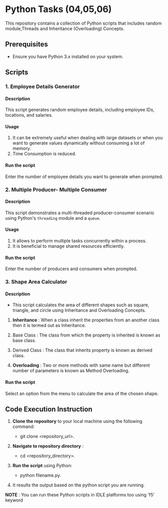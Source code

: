 # Python Tasks (04,05,06)

This repository contains a collection of Python scripts that includes random module,Threads and Inheritance (Overloading) Concepts.

## Prerequisites
- Ensure you have Python 3.x installed on your system.

## Scripts

### 1. Employee Details Generator

#### Description

This script generates random employee details, including employee IDs, locations, and salaries.

#### Usage

1. It can be extremely useful when dealing with large datasets or when you want to generate values dynamically without consuming a lot of memory.
2. Time Consumption is reduced.

####  Run the script

Enter the number of employee details you want to generate when prompted.

### 2. Multiple Producer- Multiple Consumer 

#### Description

This script demonstrates a multi-threaded producer-consumer scenario using Python's `threading` module and a `queue`.

#### Usage

1. It allows to perform multiple tasks concurrently within a process.
2. It is beneficial to manage shared resources efficiently.

####  Run the script

Enter the number of producers and consumers when prompted.

### 3. Shape Area Calculator

#### Description

- This script calculates the area of different shapes such as square, triangle, and circle using Inheritance and Overloading Concepts.

1. **Inheritance** : When a class inherit the properties from an another class then it is termed out as Inheritance.
  1. Base Class : The class from which the property is inherited is known as base class.
  2. Derived Class : The class that inherits property is known as derived class.

2. **Overloading** : Two or more methods with same name but different number of parameters is known as Method Overloading.

####  Run the script

Select an option from the menu to calculate the area of the chosen shape.

## Code Execution Instruction

1. **Clone the repository** to your local machine using the following command:
   -  git clone  <repository_url>.

2. **Navigate to repository directory** :
   - cd  <repository_directory>.
   
3. **Run the script** using Python:
   -  python filename.py.

4. It results the output based on the python script you are running.

**NOTE** : You can run these Python scripts in IDLE platforms too using 'f5' keyword

   
